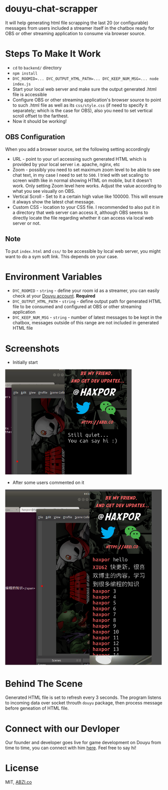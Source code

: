 # douyu-chat-scrapper

It will help generating html file scrapping the last 20 (or configurable) messages from users included a streamer itself in the chatbox ready for OBS or other streaming application to consume via browser source.

# Steps To Make It Work

* `cd` to `backend/` directory
* `npm install`
* `DYC_ROOMID=... DYC_OUTPUT_HTML_PATH=... DYC_KEEP_NUM_MSG=... node index.js`
* Start your local web server and make sure the output generated .html file is accessible
* Configure OBS or other streaming application's browser source to point to such .html file as well as its `css/style.css` (if need to specify it separately; which is the case for OBS), also you need to set vertical scroll offset to the farthest.
* Now it should be working!

## OBS Configuration

When you add a browser source, set the following setting accordingly

* URL - point to your url accessing such generated HTML which is provided by your local server i.e. apache, nginx, etc
* Zoom - possibly you need to set maximum zoom level to be able to see chat text, in my case I need to set to `500`. I tried with set scaling to screen width like in normal showing HTML on mobile, but it doesn't work. Only setting Zoom level here works. Adjust the value according to what you see visually on OBS.
* Vertical Scroll - Set to it a certain high value like 100000. This will ensure it always show the latest chat message.
* Custom CSS - location to your CSS file. I recommended to also put it in a directory that web server can access it, although OBS seems to directly locate the file regarding whether it can access via local web server or not.

## Note

To put `index.html` and `css/` to be accessible by local web server, you might want to do a sym soft link. This depends on your case.

# Environment Variables

* `DYC_ROOMID` - `string` - define your room id as a streamer, you can easily check at your [Douyu account](https://mp.douyu.com/live/main). **Required**
* `DYC_OUTPUT_HTML_PATH` - `string` - define output path for generated HTML file to be consumed and configured at OBS or other streaming application
* `DYC_KEEP_NUM_MSG` - `string` - number of latest messages to be kept in the chatbox, messages outside of this range are not included in generated HTML file

# Screenshots

* Initially start

![initially start](images/initially-start.png)

* After some users commented on it

![users commented](images/users-commented.png)

# Behind The Scene
Generated HTML file is set to refresh every 3 seconds.
The program listens to incoming data over socket throuth `douyu` package, then process message before geneation of HTML file.

# Connect with our Devloper
Our founder and developer goes live for game development on Douyu from time to time, you can connect with him [here](https://www.douyu.com/6138951). Feel free to say hi!

# License
MIT, [ABZI.co](https://abzi.co)
